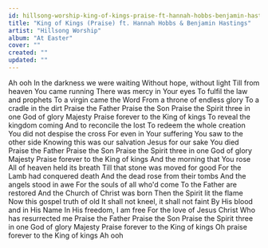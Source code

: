 ```yaml
---
id: hillsong-worship-king-of-kings-praise-ft-hannah-hobbs-benjamin-hastings
title: "King of Kings (Praise) ft. Hannah Hobbs & Benjamin Hastings"
artist: "Hillsong Worship"
album: "At Easter"
cover: ""
created: ""
updated: ""
---
```


Ah ooh
In the darkness we were waiting
Without hope, without light
Till from heaven You came running
There was mercy in Your eyes
To fulfil the law and prophets
To a virgin came the Word
From a throne of endless glory
To a cradle in the dirt
Praise the Father
Praise the Son
Praise the Spirit three in one
God of glory
Majesty
Praise forever to the King of kings
To reveal the kingdom coming
And to reconcile the lost
To redeem the whole creation
You did not despise the cross
For even in Your suffering
You saw to the other side
Knowing this was our salvation
Jesus for our sake You died
Praise the Father
Praise the Son
Praise the Spirit three in one
God of glory
Majesty
Praise forever to the King of kings
And the morning that You rose
All of heaven held its breath
Till that stone was moved for good
For the Lamb had conquered death
And the dead rose from their tombs
And the angels stood in awe
For the souls of all who'd come
To the Father are restored
And the Church of Christ was born
Then the Spirit lit the flame
Now this gospel truth of old
It shall not kneel, it shall not faint
By His blood and in His Name
In His freedom, I am free
For the love of Jesus Christ
Who has resurrected me
Praise the Father
Praise the Son
Praise the Spirit three in one
God of glory
Majesty
Praise forever to the King of kings
Oh praise forever to the King of kings
Ah ooh
